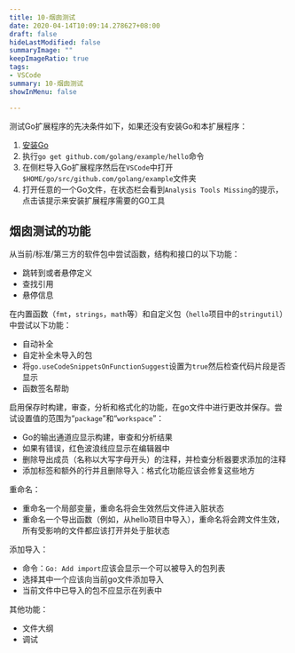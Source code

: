 ```yaml
---
title: 10-烟囱测试
date: 2020-04-14T10:09:14.278627+08:00
draft: false
hideLastModified: false
summaryImage: ""
keepImageRatio: true
tags:
- VSCode
summary: 10-烟囱测试
showInMenu: false

---
```


测试Go扩展程序的先决条件如下，如果还没有安装Go和本扩展程序：

1. [安装Go](https://golang.org/doc/install#install)
2. 执行`go get github.com/golang/example/hello`命令
3. 在侧栏导入Go扩展程序然后在`VSCode`中打开`$HOME/go/src/github.com/golang/example`文件夹
4. 打开任意的一个Go文件，在状态栏会看到`Analysis Tools Missing`的提示，点击该提示来安装扩展程序需要的G0工具

## 烟囱测试的功能

从当前/标准/第三方的软件包中尝试函数，结构和接口的以下功能：

- 跳转到或者悬停定义
- 查找引用
- 悬停信息

在内置函数（`fmt`，`strings`，`math`等）和自定义包（`hello`项目中的`stringutil`）中尝试以下功能：

- 自动补全
- 自定补全未导入的包
- 将`go.useCodeSnippetsOnFunctionSuggest`设置为`true`然后检查代码片段是否显示
- 函数签名帮助

启用保存时构建，审查，分析和格式化的功能，在go文件中进行更改并保存。尝试设置值的范围为“`package`”和“`workspace`”：

- Go的输出通道应显示构建，审查和分析结果
- 如果有错误，红色波浪线应显示在编辑器中
- 删除导出成员（名称以大写字母开头）的注释，并检查分析器要求添加的注释
- 添加标签和额外的行并且删除导入：格式化功能应该会修复这些地方

重命名：

- 重命名一个局部变量，重命名将会生效然后文件进入脏状态
- 重命名一个导出函数（例如，从hello项目中导入），重命名将会跨文件生效，所有受影响的文件都应该打开并处于脏状态

添加导入：

- 命令：`Go: Add import`应该会显示一个可以被导入的包列表
- 选择其中一个应该向当前go文件添加导入
- 当前文件中已导入的包不应显示在列表中

其他功能：

- 文件大纲
- 调试

